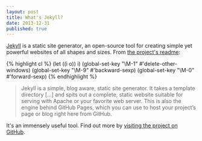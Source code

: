 ```yaml
---
layout: post
title: What's Jekyll?
date: 2013-12-31
published: true
---
```


[Jekyll](http://jekyllrb.com) is a static site generator, an open-source tool for creating simple yet powerful websites of all shapes and sizes. From [the project's readme](https://github.com/jekyll/jekyll/blob/master/README.markdown):

{% highlight cl %}
(let ((i o)) i)
(global-set-key "\M-1" #'delete-other-windows)
(global-set-key "\M-9" #'backward-sexp)
(global-set-key "\M-0" #'forward-sexp)
{% endhighlight %}

> Jekyll is a simple, blog aware, static site generator. It takes a template directory [...] and spits out a complete, static website suitable for serving with Apache or your favorite web server. This is also the engine behind GitHub Pages, which you can use to host your project’s page or blog right here from GitHub.

It's an immensely useful tool. Find out more by [visiting the project on GitHub](https://github.com/jekyll/jekyll).

 
